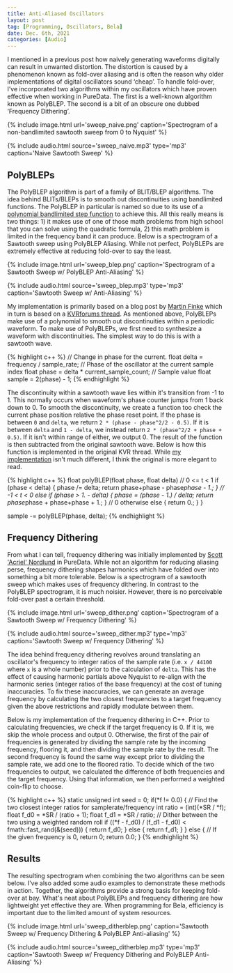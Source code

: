 ```yaml
---
title: Anti-Aliased Oscillators
layout: post
tag: [Programming, Oscillators, Bela]
date: Dec. 6th, 2021
categories: [Audio]
---
```


I mentioned in a previous post how naively generating waveforms digitally can result in unwanted distortion. The distortion is caused by a phenomenon known as fold-over aliasing and is often the reason why older implementations of digital oscillators sound ‘cheap’. To handle fold-over, I’ve incorporated two algorithms within my oscillators which have proven effective when working in PureData. The first is a well-known algorithm known as PolyBLEP. The second is a bit of an obscure one dubbed ‘Frequency Dithering’.

{% include image.html url='sweep_naive.png' caption='Spectrogram of a non-bandlimited sawtooth sweep from 0 to Nyquist' %}

{% include audio.html source='sweep_naive.mp3' type='mp3' caption='Naive Sawtooth Sweep' %}

## PolyBLEPs

The PolyBLEP algorithm is part of a family of BLIT/BLEP algorithms. The idea behind BLITs/BLEPs is to smooth out discontinuities using bandlimited functions. The PolyBLEP in particular is named so due to its use of a [polynomial bandlimited step function](https://www.scribd.com/document/85351585/Computation-Ally-Effective-Methods-of-Sound-Synthesis) to achieve this. All this really means is two things: 1) it makes use of one of those math problems from high school that you can solve using the quadratic formula, 2) this math problem is limited in the frequency band it can produce. Below is a spectrogram of a Sawtooth sweep using PolyBLEP Aliasing. While not perfect, PolyBLEPs are extremely effective at reducing fold-over to say the least.

{% include image.html url='sweep_blep.png' caption='Spectrogram of a Sawtooth Sweep w/ PolyBLEP Anti-Aliasing' %}

{% include audio.html source='sweep_blep.mp3' type='mp3' caption='Sawtooth Sweep w/ Anti-Aliasing' %}

My implementation is primarily based on a blog post by [Martin Finke](http://www.martin-finke.de/blog/articles/audio-plugins-018-polyblep-oscillator/) which in turn is based on a [KVRforums thread](https://www.kvraudio.com/forum/viewtopic.php?t=375517). As mentioned above, PolyBLEPs make use of a polynomial to smooth out discontinuities within a periodic waveform. To make use of PolyBLEPs, we first need to synthesize a waveform with discontinuities. The simplest way to do this is with a sawtooth wave.

{% highlight c++ %}
// Change in phase for the current.
float delta = frequency / sample_rate;
// Phase of the oscillator at the current sample index
float phase = delta * current_sample_count;
// Sample value
float sample = 2(phase) - 1;
{% endhighlight %}

The discontinuity within a sawtooth wave lies within it's transition from -1 to 1. This normally occurs when waveform's phase counter jumps from 1 back down to 0. To smooth the discontinuity, we create a function too check the current phase position relative the phase reset point. If the phase is between ``0`` and ``delta``, we return ``2 * (phase - phase^2/2 - 0.5)``. If it is between ``delta`` and ``1 - delta``, we instead return ``2 * (phase^2/2 + phase + 0.5)``. If it isn't within range of either, we output 0. The result of the function is then subtracted from the original sawtooth wave. Below is how this function is implemented in the original KVR thread. While [my implementation](https://github.com/cheesoup/CheeseVA/blob/b403b30badaec110a6298c1580ad2d2e85ccac06/BasicWaves.cpp#L167) isn't much different, I think the original is more elegant to read.

{% highlight c++ %}
float polyBLEP(float phase, float delta)
  // 0 <= t < 1
  if (phase < delta)
  {
    phase /= delta;
    return phase+phase - phase*phase - 1.;
  }
  // -1 < t < 0
  else if (phase > 1. - delta)
  {
    phase = (phase - 1.) / delta;
    return phase*phase + phase+phase + 1.;
  }
  // 0 otherwise
  else
  {
    return 0.;
  }
}

sample -= polyBLEP(phase, delta);
{% endhighlight %}

## Frequency Dithering

From what I can tell, frequency dithering was initially implemented by [Scott 'Acriel' Nordlund](https://www.youtube.com/channel/UC84u8v2FyqmXjSxYh1d7PRQ) in PureData. While not an algorithm for reducing aliasing perse, frequency dithering shapes harmonics which have folded over into something a bit more tolerable. Below is a spectrogram of a sawtooth sweep which makes uses of frequency dithering. In contrast to the PolyBLEP spectrogram, it is much noisier. However, there is no perceivable fold-over past a certain threshold.

{% include image.html url='sweep_dither.png' caption='Spectrogram of a Sawtooth Sweep w/ Frequency Dithering' %}

{% include audio.html source='sweep_dither.mp3' type='mp3' caption='Sawtooth Sweep w/ Frequency Dithering' %}

The idea behind frequency dithering revolves around translating an oscillator's frequency to integer ratios of the sample rate (i.e. ``x / 44100`` where ``x`` is a whole number) prior to the calculation of ``delta``. This has the effect of causing harmonic partials above Nyquist to re-align with the harmonic series (integer ratios of the base frequency) at the cost of tuning inaccuracies. To fix these inaccuracies, we can generate an average frequency by calculating the two closest frequencies to a target frequency given the above restrictions and rapidly modulate between them.

Below is my implementation of the frequency dithering in C++. Prior to calculating frequencies, we check if the target frequency is 0. If it is, we skip the whole process and output 0. Otherwise, the first of the pair of frequencies is generated by dividing the sample rate by the incoming frequency, flooring it, and then dividing the sample rate by the result. The second frequency is found the same way except prior to dividing the sample rate, we add one to the floored ratio. To decide which of the two frequencies to output, we calculated the difference of both frequencies and the target frequency. Using that information, we then performed a weighted coin-flip to choose.

{% highlight c++ %}
static unsigned int seed = 0;
if(*f != 0.0) {
  // Find the two closest integer ratios for samplerate/frequency
  int ratio = (int)(*SR / *f);
  float f_d0 = *SR / (ratio + 1);
  float f_d1 = *SR / ratio;
  // Dither between the two using a weighted random roll
  if ((*f - f_d0) / (f_d1 - f_d0) < fmath::fast_rand(&(seed))) {
    return f_d0;
  } else {
    return f_d1;
  }
} else {
  // If the given frequency is 0, return 0;
  return 0.0;
}
{% endhighlight %}

## Results

The resulting spectrogram when combining the two algorithms can be seen below. I've also added some audio examples to demonstrate these methods in action. Together, the algorithms provide a strong basis for keeping fold-over at bay. What's neat about PolyBLEPs and frequency dithering are how lightweight yet effective they are. When programming for Bela, efficiency is important due to the limited amount of system resources.

{% include image.html url='sweep_ditherblep.png' caption='Sawtooth Sweep w/ Frequency Dithering & PolyBLEP Anti-aliasing' %}

{% include audio.html source='sweep_ditherblep.mp3' type='mp3' caption='Sawtooth Sweep w/ Frequency Dithering and PolyBLEP Anti-Aliasing' %}
